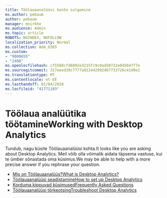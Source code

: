 ```yaml
---
title: Töölauaanalüüsi konto sulgemine
ms.author: pebaum
author: pebaum
manager: mnirkhe
ms.audience: Admin
ms.topic: article
ROBOTS: NOINDEX, NOFOLLOW
localization_priority: Normal
ms.collection: Adm_O365
ms.custom:
- "9000655"
- "2498"
ms.openlocfilehash: cf5588cfd6892e3215fc9c0ad50732e0d5847f7e
ms.sourcegitcommit: 317eeed39c7777a922442992d67733726c41d9e1
ms.translationtype: MT
ms.contentlocale: et-EE
ms.lasthandoff: 02/04/2020
ms.locfileid: "41771103"
---
```

# <a name="working-with-desktop-analytics"></a><span data-ttu-id="d36b2-102">Töölaua analüütika töötamine</span><span class="sxs-lookup"><span data-stu-id="d36b2-102">Working with Desktop Analytics</span></span>

<span data-ttu-id="d36b2-103">Tundub, nagu küsite Töölauaanalüüsi kohta.</span><span class="sxs-lookup"><span data-stu-id="d36b2-103">It looks like you are asking about Desktop Analytics.</span></span> <span data-ttu-id="d36b2-104">Meil võib olla võimalik aidata täpsema vastuse, kui te ümber sõnastada oma küsimus.</span><span class="sxs-lookup"><span data-stu-id="d36b2-104">We may be able to help with a more precise answer if you rephrase your question.</span></span>

- [<span data-ttu-id="d36b2-105">Mis on Töölauaanalüüs?</span><span class="sxs-lookup"><span data-stu-id="d36b2-105">What is Desktop Analytics?</span></span>](https://docs.microsoft.com/configmgr/desktop-analytics/overview)
- [<span data-ttu-id="d36b2-106">Töölauaanalüüsi seadistamine</span><span class="sxs-lookup"><span data-stu-id="d36b2-106">How to set up Desktop Analytics</span></span>](https://docs.microsoft.com/configmgr/desktop-analytics/set-up)
- [<span data-ttu-id="d36b2-107">Korduma kippuvad küsimused</span><span class="sxs-lookup"><span data-stu-id="d36b2-107">Frequently Asked Questions</span></span>](https://docs.microsoft.com/configmgr/desktop-analytics/faq)
- [<span data-ttu-id="d36b2-108">Töölauaanalüüsi tõrkeotsing</span><span class="sxs-lookup"><span data-stu-id="d36b2-108">Troubleshoot Desktop Analytics</span></span>](https://docs.microsoft.com/configmgr/desktop-analytics/troubleshooting)